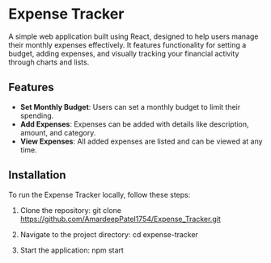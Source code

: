 # Expense Tracker

A simple web application built using React, designed to help users manage their monthly expenses effectively. It features functionality for setting a budget, adding expenses, and visually tracking your financial activity through charts and lists.

## Features

- **Set Monthly Budget**: Users can set a monthly budget to limit their spending.
- **Add Expenses**: Expenses can be added with details like description, amount, and category.
- **View Expenses**: All added expenses are listed and can be viewed at any time.

## Installation

To run the Expense Tracker locally, follow these steps:

1. Clone the repository:
   git clone https://github.com/AmardeepPatel1754/Expense_Tracker.git

2. Navigate to the project directory:
  cd expense-tracker

4. Start the application:
   npm start
